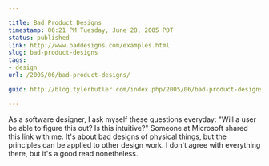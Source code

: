 ```yaml
---

title: Bad Product Designs
timestamp: 06:21 PM Tuesday, June 28, 2005 PDT
status: published
link: http://www.baddesigns.com/examples.html
slug: bad-product-designs
tags:
- design
url: /2005/06/bad-product-designs/

guid: http://blog.tylerbutler.com/index.php/2005/06/bad-product-designs/

---
```


As a software designer, I ask myself these questions everyday: "Will a user be
able to figure this out? Is this intuitive?" Someone at Microsoft shared this
link with me. It's about bad designs of physical things, but the principles can be applied
to other design work. I don't agree with everything there, but it's a good
read nonetheless.
